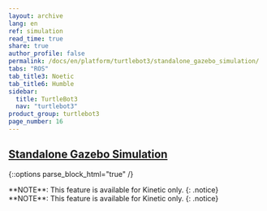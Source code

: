 ```yaml
---
layout: archive
lang: en
ref: simulation
read_time: true
share: true
author_profile: false
permalink: /docs/en/platform/turtlebot3/standalone_gazebo_simulation/
tabs: "ROS"
tab_title3: Noetic
tab_title6: Humble
sidebar:
  title: TurtleBot3
  nav: "turtlebot3"
product_group: turtlebot3
page_number: 16
---
```


<style>body {counter-reset: h1 6 !important;}</style>
<div style="counter-reset: h2 4"></div>

<!--[dummy Header 1]>
  <h1 id="dummy">Simulation</h1>
  <h2 id="dummy">Standalone Gazebo Simulation</h2>
  <p class="dummy_content">Gazebo Worlds Simultates TurtleBot3</p>
<![end dummy Header 1]-->

## [Standalone Gazebo Simulation](#standalone-gazebo-simulation)

{::options parse_block_html="true" /}

<!-- <section data-id="{{ page.tab_title1 }}" class="tab_contents">
{% include en/platform/turtlebot3/standalone_gazebo_simulation_kinetic.md %}
</section> -->

<!-- <section data-id="{{ page.tab_title2 }}" class="tab_contents">
**NOTE**: This feature is available for Kinetic only.
{: .notice}
</section> -->

<section data-id="{{ page.tab_title3 }}" class="tab_contents">
**NOTE**: This feature is available for Kinetic only.
{: .notice}
</section>

<!-- <section data-id="{{ page.tab_title4 }}" class="tab_contents">
**NOTE**: This feature is available for Kinetic only.
{: .notice}
</section> -->

<!-- <section data-id="{{ page.tab_title5 }}" class="tab_contents">
**NOTE**: This feature is available for Kinetic only.
{: .notice}
</section> -->

<!-- <section data-id="{{ page.tab_title5 }}" class="tab_contents">
**NOTE**: This feature is available for Kinetic only.
{: .notice}
</section> -->

<section data-id="{{ page.tab_title6 }}" class="tab_contents">
**NOTE**: This feature is available for Kinetic only.
{: .notice}
</section>

<!-- <section data-id="{{ page.tab_title7 }}" class="tab_contents">
**NOTE**: This feature is available for Kinetic only.
{: .notice}
</section> -->
